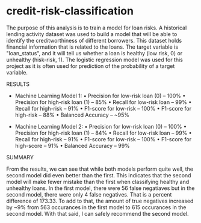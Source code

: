 # credit-risk-classification
The purpose of this analysis is to train a model for loan risks. A historical lending activity dataset was used to build a model that will be able to identify the creditworthiness of different borrowers. This dataset holds financial information that is related to the loans. The target variable is "loan_status", and it will tell us whether a loan is healthy (low risk, 0) or unhealthy (hisk-risk, 1). The logistic regression model was used for this project as it is often used for prediction of the probability of a target variable. 

RESULTS 

* Machine Learning Model 1:
•   Precision for low-risk loan (0) – 100%
•   Precision for high-risk loan (1) – 85%
•   Recall for low-risk loan – 99%
•   Recall for high-risk – 91%
•   F1-score for low-risk – 100%
•   F1-score for high-risk – 88%
•   Balanced Accuracy – ~95%


* Machine Learning Model 2:
•	Precision for low-risk loan (0) – 100%
•	Precision for high-risk loan (1) – 84%
•	Recall for low-risk loan – 99%
•	Recall for high-risk – 91%
•	F1-score for low-risk – 100%
•	F1-score for high-score – 91%
•	Balanced Accuracy – 99%

SUMMARY

From the results, we can see that while both models perform quite well, the second model did even better than the first. This indicates that the second model will make fewer mistake than the first when classifying healthy and unhealthy loans.
In the first model, there were 56 false negatiaves but in the second model, there were only 4 false negatives. That is a percent difference of 173.33. To add to that, the amount of true negatives increased by ~9% from 563 occurances in the first model to 615 occurances in the second model. With that said, I can safely recommend the second model. 
